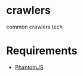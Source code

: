 # crawlers
common crawlers tech


# Requirements
- [PhantomJS](https://bitbucket.org/ariya/phantomjs/downloads/phantomjs-2.1.1-macosx.zip)